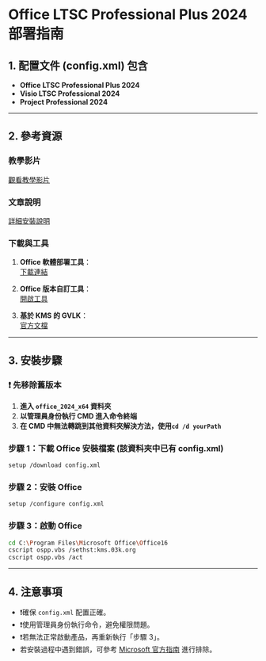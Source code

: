 # Office LTSC Professional Plus 2024 部署指南

## 1. 配置文件 (config.xml) 包含
- **Office LTSC Professional Plus 2024**
- **Visio LTSC Professional 2024**
- **Project Professional 2024**

---

## 2. 參考資源

### 教學影片
[觀看教學影片](https://www.youtube.com/watch?v=vRCV38wrl9s)

### 文章說明
[詳細安裝說明](https://www.freedidi.com/16532.html)

### 下載與工具
1. **Office 軟體部署工具**：  
   [下載連結](https://www.microsoft.com/en-us/download/details.aspx?id=49117)

2. **Office 版本自訂工具**：  
   [開啟工具](https://config.office.com/deploymentsettings)

3. **基於 KMS 的 GVLK**：  
   [官方文檔](https://learn.microsoft.com/zh-cn/deployoffice/vlactivation/gvlks)

---

## 3. 安裝步驟

### **❗ 先移除舊版本**

1. **進入 `office_2024_x64` 資料夾**
2. **以管理員身份執行 CMD 進入命令終端**
3. **在 CMD 中無法轉跳到其他資料夾解決方法，使用`cd /d yourPath`**

### **步驟 1：下載 Office 安裝檔案 (該資料夾中已有 config.xml)**
```sh
setup /download config.xml
```

### **步驟 2：安裝 Office**
```sh
setup /configure config.xml
```

### **步驟 3：啟動 Office**
```sh
cd C:\Program Files\Microsoft Office\Office16
cscript ospp.vbs /sethst:kms.03k.org
cscript ospp.vbs /act
```

---

## 4. 注意事項
- ❗確保 `config.xml` 配置正確。
- ❗使用管理員身份執行命令，避免權限問題。
- ❗若無法正常啟動產品，再重新執行「步驟 3」。
- 若安裝過程中遇到錯誤，可參考 [Microsoft 官方指南](https://learn.microsoft.com/) 進行排除。
